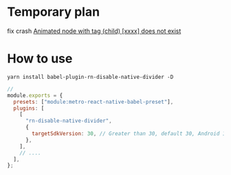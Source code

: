 # Temporary plan

fix crash [Animated node with tag (child) [xxxx] does not exist](https://github.com/facebook/react-native/issues/33686)

# How to use

```
yarn install babel-plugin-rn-disable-native-divider -D
```

```javascript
//
module.exports = {
  presets: ["module:metro-react-native-babel-preset"],
  plugins: [
    [
      "rn-disable-native-divider",
      {
        targetSdkVersion: 30, // Greater than 30, default 30, Android 11 code is 31
      },
    ],
    // ....
  ],
};
```
